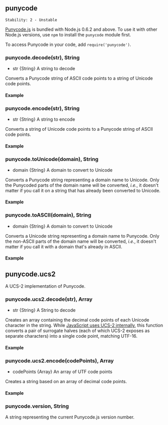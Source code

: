 ## punycode

    Stability: 2 - Unstable

[Punycode.js](https://github.com/bestiejs/punycode.js) is bundled with Node.js 0.6.2 and above. 
To use it with other Node.js versions, use `npm` to install the `punycode` 
module first.

To access Punycode in your code, add `require('punycode')`. 

### punycode.decode(str), String
- str {String} A string to decode

Converts a Punycode string of ASCII code points to a string of Unicode code
points.

#### Example

<script src='http://snippets.c9.io/github.com/c9/nodemanual.org-examples/nodejs_ref_guide/punycode/punycode.decode.js?linestart=0&lineend=0&showlines=false' defer='defer'></script>


### punycode.encode(str), String
- str {String} A string to encode

Converts a string of Unicode code points to a Punycode string of ASCII code
points.

#### Example

<script src='http://snippets.c9.io/github.com/c9/nodemanual.org-examples/nodejs_ref_guide/punycode/punycode.encode.js?linestart=0&lineend=0&showlines=false' defer='defer'></script>


### punycode.toUnicode(domain), String
- domain {String} A domain to convert to Unicode

Converts a Punycode string representing a domain name to Unicode. Only the
Punycoded parts of the domain name will be converted, _i.e._, it doesn't matter 
if you call it on a string that has already been converted to Unicode.

#### Example

<script src='http://snippets.c9.io/github.com/c9/nodemanual.org-examples/nodejs_ref_guide/punycode/punycode.tounicode.js?linestart=0&lineend=0&showlines=false' defer='defer'></script>

### punycode.toASCII(domain), String
- domain {String} A domain to convert to Unicode

Converts a Unicode string representing a domain name to Punycode. Only the
non-ASCII parts of the domain name will be converted, _i.e._, it doesn't matter 
if you call it with a domain that's already in ASCII.

#### Example

<script src='http://snippets.c9.io/github.com/c9/nodemanual.org-examples/nodejs_ref_guide/punycode/punycode.toascii.js?linestart=0&lineend=0&showlines=false' defer='defer'></script>

## punycode.ucs2

A UCS-2 implementation of Punycode.

### punycode.ucs2.decode(str), Array
- str {String} A String to decode

Creates an array containing the decimal code points of each Unicode character
in the string. While [JavaScript uses UCS-2
internally](http://mathiasbynens.be/notes/javascript-encoding), this function 
converts a pair of surrogate halves (each of which UCS-2 exposes as
separate characters) into a single code point, matching UTF-16.

#### Example

<script src='http://snippets.c9.io/github.com/c9/nodemanual.org-examples/nodejs_ref_guide/punycode/punycode.ucs2.decode.js?linestart=0&lineend=0&showlines=false' defer='defer'></script>

### punycode.ucs2.encode(codePoints), Array
- codePoints {Array} An array of UTF code points

Creates a string based on an array of decimal code points.

#### Example

<script src='http://snippets.c9.io/github.com/c9/nodemanual.org-examples/nodejs_ref_guide/punycode/punycode.ucs2.encode.js?linestart=0&lineend=0&showlines=false' defer='defer'></script>

### punycode.version, String

A string representing the current Punycode.js version number.
